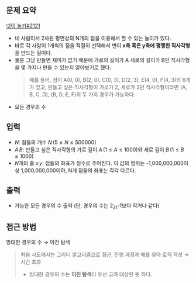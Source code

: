 ## 문제 요약
[넷이 놀기#2121](https://www.acmicpc.net/problem/2121)
- 네 사람이서 2차원 평면상의 N개의 점을 이용해서 할 수 있는 놀이가 있다.
- 바로 각 사람이 1개씩의 점을 적절히 선택해서 변이 **x축 혹은 y축에 평행한 직사각형**을 만드는 일이다.
- 물론 그냥 만들면 재미가 없기 때문에 가로의 길이가 A 세로의 길이가 B인 직사각형을 몇 가지나 만들 수 있는지 알아보기로 했다.
    > 예를 들어, 점이 A(0, 0), B(2, 0), C(0, 3), D(2, 3), E(4, 0), F(4, 3)의 6개가 있고, 만들고 싶은 직사각형이 가로가 2, 세로가 3인 직사각형이라면 (A, B, C, D), (B, D, E, F)의 두 가지 경우가 가능하다.
- 모든 경우의 수

## 입력
- $N$: 점들의 개수 $N\,(5 ≤ N ≤ 500000)$
- $A\,B$: 만들고 싶은 직사각형의 가로 길이 $A\,(1 ≤ A ≤ 1000)$와 세로 길이 $B\,(1 ≤ B ≤ 1000)$
- $N$개의 줄 $x\,y$: 점들의 좌표가 정수로 주어진다. 이 값의 범위는 -1,000,000,000이상 1,000,000,000이하, N개 점들의 좌표는 각각 다르다.

## 출력
- 가능한 모든 경우의 수 출력 (단, 경우의 수는 $2_{31}$-1보다 작거나 같다)

## 접근 방법
방대한 경우의 수 → 이진 탐색

> 처음 시도에서는 그리디 알고리즘으로 접근, 진행 과정과 해를 찾아 로직 작성 → 시간 초과
> - 방대한 경우의 수는 **이진 탐색**이 우선 고려 대상인 듯 하다.